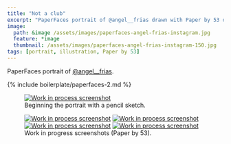 ```yaml
---
title: "Not a club"
excerpt: "PaperFaces portrait of @angel__frias drawn with Paper by 53 on an iPad."
image: 
  path: &image /assets/images/paperfaces-angel-frias-instagram.jpg 
  feature: *image
  thumbnail: /assets/images/paperfaces-angel-frias-instagram-150.jpg
tags: [portrait, illustration, Paper by 53]
---
```


PaperFaces portrait of <a href="http://instagram.com/angel__frias">@angel__frias</a>.

{% include boilerplate/paperfaces-2.md %}

<figure>
	<a href="{{ site.url }}/assets/images/paperfaces-angel-frias-process-1-lg.jpg"><img src="{{ site.url }}/assets/images/paperfaces-angel-frias-process-1-750.jpg" alt="Work in process screenshot"></a>
	<figcaption>Beginning the portrait with a pencil sketch.</figcaption>
</figure>

<figure class="half">
	<a href="{{ site.url }}/assets/images/paperfaces-angel-frias-process-2-lg.jpg"><img src="{{ site.url }}/assets/images/paperfaces-angel-frias-process-2-600.jpg" alt="Work in process screenshot"></a>
	<a href="{{ site.url }}/assets/images/paperfaces-angel-frias-process-3-lg.jpg"><img src="{{ site.url }}/assets/images/paperfaces-angel-frias-process-3-600.jpg" alt="Work in process screenshot"></a>
	<a href="{{ site.url }}/assets/images/paperfaces-angel-frias-process-4-lg.jpg"><img src="{{ site.url }}/assets/images/paperfaces-angel-frias-process-4-600.jpg" alt="Work in process screenshot"></a>
	<a href="{{ site.url }}/assets/images/paperfaces-angel-frias-process-5-lg.jpg"><img src="{{ site.url }}/assets/images/paperfaces-angel-frias-process-5-600.jpg" alt="Work in process screenshot"></a>
	<figcaption>Work in progress screenshots (Paper by 53).</figcaption>
</figure>
